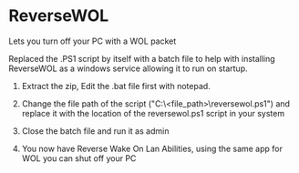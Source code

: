 # ReverseWOL
Lets you turn off your PC with a WOL packet

Replaced the .PS1 script by itself with a batch file to help with installing ReverseWOL as a windows service allowing it to run on startup.
 
 1. Extract the zip, Edit the .bat file first with notepad. 
 
 2. Change the file path of the script ("C:\\<Users>\<file_path>\reversewol.ps1") and replace it with the location of the reversewol.ps1 script in your system

 3. Close the batch file and run it as admin
 
 4. You now have Reverse Wake On Lan Abilities, using the same app for WOL you can shut off your PC

